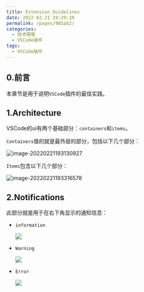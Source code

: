 ```yaml
---
title: Extension_Guidelines
date: 2022-02-21 19:29:10
permalink: /pages/985ab2/
categories:
  - 技术随笔
  - VSCode插件
tags:
  - VSCode插件
---
```




## 0.前言

本章节是用于说明`VSCode`插件的最佳实践。



## 1.Architecture

VSCode的ui有两个基础部分：`containers`和`items`。

`Containers`值的就是最外层的部分，包括以下几个部分：

![image-20220221193130927](https://wjs-tik.oss-cn-shanghai.aliyuncs.com/image-20220221193130927.png)

`Items`包含以下几个部分：

![image-20220221193316578](https://wjs-tik.oss-cn-shanghai.aliyuncs.com/image-20220221193316578.png)

## 2.Notifications

此部分就是用于在右下角显示的通知信息：

- `information`

  ![](https://wjs-tik.oss-cn-shanghai.aliyuncs.com/image-20220221193557610.png)

- `Warning`

  ![](https://wjs-tik.oss-cn-shanghai.aliyuncs.com/image-20220221193549958.png)

- `Error`

  ![](https://wjs-tik.oss-cn-shanghai.aliyuncs.com/image-20220221193533761.png)

  



